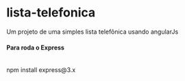 # lista-telefonica
Um projeto de uma simples lista telefônica usando angularJs

<h4>Para roda o Express</h4></br>
npm install express@3.x
